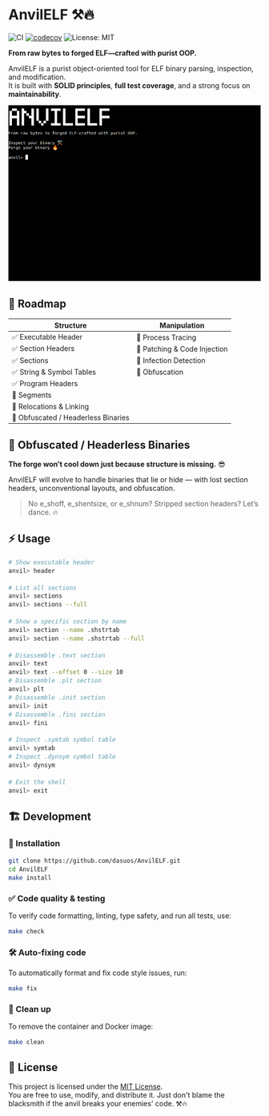# AnvilELF ⚒️🔥

![CI](https://github.com/Dasuos/AnvilELF/actions/workflows/ci.yml/badge.svg)
[![codecov](https://codecov.io/gh/dasuos/AnvilELF/graph/badge.svg?token=VGJ51NS4HK)](https://codecov.io/gh/dasuos/AnvilELF)
![License: MIT](https://img.shields.io/badge/License-MIT-black.svg)

**From raw bytes to forged ELF—crafted with purist OOP.**

AnvilELF is a purist object-oriented tool for ELF binary parsing, inspection, and modification.  
It is built with **SOLID principles**, **full test coverage**, and a strong focus on **maintainability**.

![AnvilELF CLI in action](media/cli_preview.gif)

## 🚀 Roadmap

| **Structure**                       | **Manipulation**             |
|-------------------------------------|------------------------------|
| ✅ Executable Header                 | 🔄 Process Tracing           |
| ✅ Section Headers                   | 🔄 Patching & Code Injection |
| ✅ Sections                          | 🔄 Infection Detection       |
| ✅ String & Symbol Tables            | 🔄 Obfuscation               |
| ✅ Program Headers                   |                              |
| 🔄 Segments                         |                              |
| 🔄 Relocations & Linking            |                              |
| 🧠 Obfuscated / Headerless Binaries |                              |

## 🧠 Obfuscated / Headerless Binaries
**The forge won’t cool down just because structure is missing.** 😎

AnvilELF will evolve to handle binaries that lie or hide — with lost section headers, unconventional layouts, and obfuscation.

> No e_shoff, e_shentsize, or e_shnum? Stripped section headers? Let’s dance. 🔥

## ⚡ Usage

```sh
# Show executable header
anvil> header

# List all sections
anvil> sections
anvil> sections --full

# Show a specific section by name
anvil> section --name .shstrtab
anvil> section --name .shstrtab --full

# Disassemble .text section
anvil> text
anvil> text --offset 0 --size 10
# Disassemble .plt section
anvil> plt
# Disassemble .init section
anvil> init
# Disassemble .fini section
anvil> fini

# Inspect .symtab symbol table
anvil> symtab
# Inspect .dynsym symbol table
anvil> dynsym

# Exit the shell
anvil> exit
```

## 🏗 Development

### 🐍 Installation 
```sh
git clone https://github.com/dasuos/AnvilELF.git
cd AnvilELF
make install
```

### ✅ Code quality & testing 
To verify code formatting, linting, type safety, and run all tests, use:
```sh
make check
```

### 🛠️ Auto-fixing code 
To automatically format and fix code style issues, run:
```sh
make fix
```

### 🧹 Clean up 
To remove the container and Docker image:
```sh
make clean
```

## 📝 License

This project is licensed under the [MIT License](./LICENSE).  
You are free to use, modify, and distribute it. Just don't blame the blacksmith if the anvil breaks your enemies' code. ⚒️🔥

